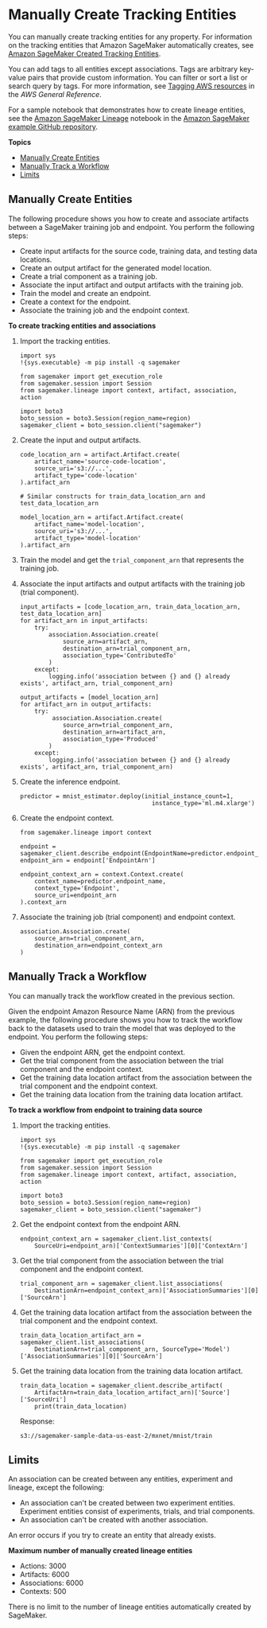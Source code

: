 # Manually Create Tracking Entities<a name="lineage-tracking-manual-creation"></a>

You can manually create tracking entities for any property\. For information on the tracking entities that Amazon SageMaker automatically creates, see [Amazon SageMaker Created Tracking Entities](lineage-tracking-auto-creation.md)\.

You can add tags to all entities except associations\. Tags are arbitrary key\-value pairs that provide custom information\. You can filter or sort a list or search query by tags\. For more information, see [Tagging AWS resources](https://docs.aws.amazon.com/general/latest/gr/aws_tagging.html) in the *AWS General Reference*\.

For a sample notebook that demonstrates how to create lineage entities, see the [Amazon SageMaker Lineage](https://github.com/aws/amazon-sagemaker-examples/tree/master/sagemaker-lineage) notebook in the [Amazon SageMaker example GitHub repository](https://github.com/awslabs/amazon-sagemaker-examples)\.

**Topics**
+ [Manually Create Entities](#lineage-tracking-manual-create)
+ [Manually Track a Workflow](#lineage-tracking-manual-track)
+ [Limits](#lineage-tracking-manual-track-limits)

## Manually Create Entities<a name="lineage-tracking-manual-create"></a>

The following procedure shows you how to create and associate artifacts between a SageMaker training job and endpoint\. You perform the following steps:
+ Create input artifacts for the source code, training data, and testing data locations\.
+ Create an output artifact for the generated model location\.
+ Create a trial component as a training job\.
+ Associate the input artifact and output artifacts with the training job\.
+ Train the model and create an endpoint\.
+ Create a context for the endpoint\.
+ Associate the training job and the endpoint context\.

**To create tracking entities and associations**

1. Import the tracking entities\.

   ```
   import sys
   !{sys.executable} -m pip install -q sagemaker
   
   from sagemaker import get_execution_role
   from sagemaker.session import Session
   from sagemaker.lineage import context, artifact, association, action
   
   import boto3
   boto_session = boto3.Session(region_name=region)
   sagemaker_client = boto_session.client("sagemaker")
   ```

1. Create the input and output artifacts\.

   ```
   code_location_arn = artifact.Artifact.create(
       artifact_name='source-code-location',
       source_uri='s3://...',
       artifact_type='code-location'
   ).artifact_arn
   
   # Similar constructs for train_data_location_arn and test_data_location_arn
   
   model_location_arn = artifact.Artifact.create(
       artifact_name='model-location',
       source_uri='s3://...',
       artifact_type='model-location'
   ).artifact_arn
   ```

1. Train the model and get the `trial_component_arn` that represents the training job\.

1. Associate the input artifacts and output artifacts with the training job \(trial component\)\.

   ```
   input_artifacts = [code_location_arn, train_data_location_arn, test_data_location_arn]
   for artifact_arn in input_artifacts:
       try:
           association.Association.create(
               source_arn=artifact_arn,
               destination_arn=trial_component_arn,
               association_type='ContributedTo'
           )
       except:
           logging.info('association between {} and {} already exists', artifact_arn, trial_component_arn)
   
   output_artifacts = [model_location_arn]
   for artifact_arn in output_artifacts:
       try:
            association.Association.create(
               source_arn=trial_component_arn,
               destination_arn=artifact_arn,
               association_type='Produced'
           )
       except:
           logging.info('association between {} and {} already exists', artifact_arn, trial_component_arn)
   ```

1. Create the inference endpoint\.

   ```
   predictor = mnist_estimator.deploy(initial_instance_count=1,
                                        instance_type='ml.m4.xlarge')
   ```

1. Create the endpoint context\.

   ```
   from sagemaker.lineage import context
   
   endpoint = sagemaker_client.describe_endpoint(EndpointName=predictor.endpoint_name)
   endpoint_arn = endpoint['EndpointArn']
   
   endpoint_context_arn = context.Context.create(
       context_name=predictor.endpoint_name,
       context_type='Endpoint',
       source_uri=endpoint_arn
   ).context_arn
   ```

1. Associate the training job \(trial component\) and endpoint context\.

   ```
   association.Association.create(
       source_arn=trial_component_arn,
       destination_arn=endpoint_context_arn
   )
   ```

## Manually Track a Workflow<a name="lineage-tracking-manual-track"></a>

You can manually track the workflow created in the previous section\.

Given the endpoint Amazon Resource Name \(ARN\) from the previous example, the following procedure shows you how to track the workflow back to the datasets used to train the model that was deployed to the endpoint\. You perform the following steps:
+ Given the endpoint ARN, get the endpoint context\.
+ Get the trial component from the association between the trial component and the endpoint context\.
+ Get the training data location artifact from the association between the trial component and the endpoint context\.
+ Get the training data location from the training data location artifact\.

**To track a workflow from endpoint to training data source**

1. Import the tracking entities\.

   ```
   import sys
   !{sys.executable} -m pip install -q sagemaker
   
   from sagemaker import get_execution_role
   from sagemaker.session import Session
   from sagemaker.lineage import context, artifact, association, action
   
   import boto3
   boto_session = boto3.Session(region_name=region)
   sagemaker_client = boto_session.client("sagemaker")
   ```

1. Get the endpoint context from the endpoint ARN\.

   ```
   endpoint_context_arn = sagemaker_client.list_contexts(
       SourceUri=endpoint_arn)['ContextSummaries'][0]['ContextArn']
   ```

1. Get the trial component from the association between the trial component and the endpoint context\.

   ```
   trial_component_arn = sagemaker_client.list_associations(
       DestinationArn=endpoint_context_arn)['AssociationSummaries'][0]['SourceArn']
   ```

1. Get the training data location artifact from the association between the trial component and the endpoint context\.

   ```
   train_data_location_artifact_arn = sagemaker_client.list_associations(
       DestinationArn=trial_component_arn, SourceType='Model')['AssociationSummaries'][0]['SourceArn']
   ```

1. Get the training data location from the training data location artifact\.

   ```
   train_data_location = sagemaker_client.describe_artifact(
       ArtifactArn=train_data_location_artifact_arn)['Source']['SourceUri']
       print(train_data_location)
   ```

   Response:

   ```
   s3://sagemaker-sample-data-us-east-2/mxnet/mnist/train
   ```

## Limits<a name="lineage-tracking-manual-track-limits"></a>

An association can be created between any entities, experiment and lineage, except the following:
+ An association can't be created between two experiment entities\. Experiment entities consist of experiments, trials, and trial components\.
+ An association can't be created with another association\.

An error occurs if you try to create an entity that already exists\.

**Maximum number of manually created lineage entities**
+ Actions: 3000
+ Artifacts: 6000
+ Associations: 6000
+ Contexts: 500

There is no limit to the number of lineage entities automatically created by SageMaker\.